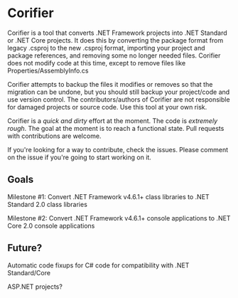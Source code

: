 # Corifier

Corifier is a tool that converts .NET Framework projects into .NET Standard or .NET Core projects.  It does this by converting the package format from legacy .csproj to the new .csproj format, importing your project and package references, and removing some no longer needed files.  Corifier does not modify code at this time, except to remove files like Properties/AssemblyInfo.cs

Corifier attempts to backup the files it modifies or removes so that the migration can be undone, but you should still backup your project/code and use version control.  The contributors/authors of Corifier are not responsible for damaged projects or source code.  Use this tool at your own risk.

Corifier is a *quick and dirty* effort at the moment.  The code is *extremely rough*.  The goal at the moment is to reach a functional state.  Pull requests with contributions are welcome.

If you're looking for a way to contribute, check the issues.  Please comment on the issue if you're going to start working on it.

## Goals

Milestone #1: Convert .NET Framework v4.6.1+ class libraries to .NET Standard 2.0 class libraries

Milestone #2: Convert .NET Framework v4.6.1+ console applications to .NET Core 2.0 console applications

## Future?

Automatic code fixups for C# code for compatibility with .NET Standard/Core

ASP.NET projects?
